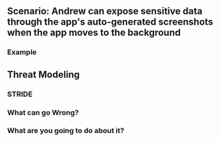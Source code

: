 ## Scenario: Andrew can expose sensitive data through the app's auto-generated screenshots when the app moves to the background

### Example

## Threat Modeling

### STRIDE

### What can go Wrong?

### What are you going to do about it?